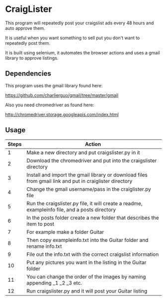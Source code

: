 CraigLister
===========

This program will repeatedly post your craigslist ads every 48 hours and auto approve them.

It is useful when you want something to sell put you don't want to repeatedly post them.

It is built using selenium, it automates the browser actions and uses a gmail library to approve listings.

Dependencies
------------

This program uses the gmail library found here:

https://github.com/charlierguo/gmail/tree/master/gmail

Also you need chromedriver as found here:

http://chromedriver.storage.googleapis.com/index.html

Usage
-----

| Steps | Action |
--------|--------|
| 1 | Make a new directory and put craigslister.py in it |
| 2 | Download the chromedriver and put into the craigslister directory |
| 3 | Install and import the gmail library or download files from gmail link and put in craiglister directory |
| 4 | Change the gmail username/pass in the craiglister.py file
| 5 | Run the craigslister.py file, it will create a readme, exampleinfo file, and a posts directory |
| 6 | In the posts folder create a new folder that describes the item to post |
| 7 | For example make a folder Guitar |
| 8 | Then copy exampleinfo.txt into the Guitar folder and rename info.txt |
| 9 | File out the info.txt with the correct craigslist information |
| 10 | Put any pictures you want in the listing in the Guitar folder |
| 11 | You can change the order of the images by naming appending _1 _2 _3 etc. |
| 12 | Run craigslister.py and it will post your Guitar listing |


